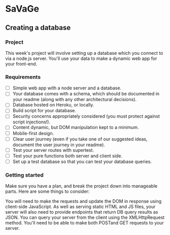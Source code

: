 # SaVaGe
## Creating a database 

### Project

This week's project will involve setting up a database which you connect to via a node.js server. You'll use your data to make a dynamic web app for your front-end.

### Requirements

- [ ] Simple web app with a node server and a database.
- [ ] Your database comes with a schema, which should be documented in your readme (along with any other architectural decisions).
- [ ] Database hosted on Heroku, or locally.
- [ ] Build script for your database.
- [ ] Security concerns appropriately considered (you must protect against script injections!).
- [ ] Content dynamic, but DOM manipulation kept to a minimum.
- [ ] Mobile-first design.
- [ ] Clear user journey (even if you take one of our suggested ideas, document the user journey in your readme).
- [ ] Test your server routes with supertest.
- [ ] Test your pure functions both server and client side.
- [ ] Set up a test database so that you can test your database queries.

### Getting started

Make sure you have a plan, and break the project down into manageable parts. Here are some things to consider:

You will need to make the requests and update the DOM in response using client-side JavaScript. As well as serving static HTML and JS files, your server will also need to provide endpoints that return DB query results as JSON. You can query your server from the client using the XMLHttpRequest method. You'll need to be able to make both POSTand GET requests to your server.
